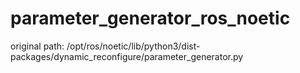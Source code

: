 # parameter_generator_ros_noetic

original path: /opt/ros/noetic/lib/python3/dist-packages/dynamic_reconfigure/parameter_generator.py
